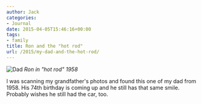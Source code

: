 ```yaml
---
author: Jack
categories:
- Journal
date: 2015-04-05T15:46:16+00:00
tags:
- family
title: Ron and the "hot rod"
url: /2015/my-dad-and-the-hot-rod/
---
```


  ![Dad](/wp-content/uploads/2015/04/ron-in-hot-rod.jpg)
    _Ron in "hot rod" 1958_

I was scanning my grandfather's photos and found this one of my dad from 1958. His 74th birthday is coming up and he still has that same smile. Probably wishes he still had the car, too.
